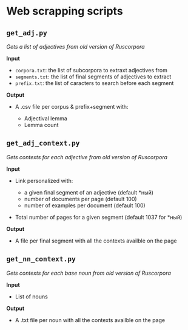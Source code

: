 # Web scrapping scripts

## `get_adj.py` 

*Gets a list of adjectives from old version of Ruscorpora*

**Input**

- `corpora.txt`: the list of subcorpora to extraxt adjectives from
- `segments.txt`: the list of final segments of adjectives to extract
- `prefix.txt`: the list of caracters to search before each segment

**Output**

- A .csv file per corpus & prefix+segment with: 

    - Adjectival lemma
    - Lemma count

## `get_adj_context.py`

*Gets contexts for each adjective from old version of Ruscorpora*

**Input**

- Link personalized with:

    - a given final segment of an adjective (default \*ный)
    - number of documents per page (default 100)
    - number of examples per document (default 100)

- Total number of pages for a given segment (default 1037 for \*ный)

**Output**

- A file per final segment with all the contexts availble on the page

## `get_nn_context.py`

*Gets contexts for each base noun from old version of Ruscorpora*

**Input**

- List of nouns

**Output**

- A .txt file per noun with all the contexts availble on the page
